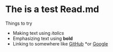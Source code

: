 # The is a test Read.md

Things to try
* Making text using *italics*
* Emphasizing text using __bold__
* Linking to somewhere like [GitHub](http://github.com)
  *or [Google](https://google.com)
